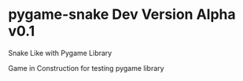 # pygame-snake Dev Version Alpha v0.1
Snake Like with Pygame Library

Game in Construction for testing pygame library
